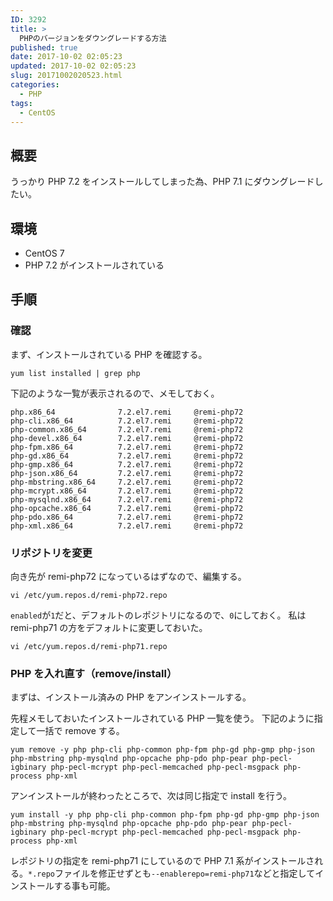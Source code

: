 ```yaml
---
ID: 3292
title: >
  PHPのバージョンをダウングレードする方法
published: true
date: 2017-10-02 02:05:23
updated: 2017-10-02 02:05:23
slug: 20171002020523.html
categories:
  - PHP
tags:
  - CentOS
---
```


## 概要

うっかり PHP 7.2 をインストールしてしまった為、PHP 7.1 にダウングレードしたい。

## 環境

- CentOS 7
- PHP 7.2 がインストールされている

## 手順

### 確認

まず、インストールされている PHP を確認する。

```
yum list installed | grep php
```

下記のような一覧が表示されるので、メモしておく。

```
php.x86_64              7.2.el7.remi     @remi-php72
php-cli.x86_64          7.2.el7.remi     @remi-php72
php-common.x86_64       7.2.el7.remi     @remi-php72
php-devel.x86_64        7.2.el7.remi     @remi-php72
php-fpm.x86_64          7.2.el7.remi     @remi-php72
php-gd.x86_64           7.2.el7.remi     @remi-php72
php-gmp.x86_64          7.2.el7.remi     @remi-php72
php-json.x86_64         7.2.el7.remi     @remi-php72
php-mbstring.x86_64     7.2.el7.remi     @remi-php72
php-mcrypt.x86_64       7.2.el7.remi     @remi-php72
php-mysqlnd.x86_64      7.2.el7.remi     @remi-php72
php-opcache.x86_64      7.2.el7.remi     @remi-php72
php-pdo.x86_64          7.2.el7.remi     @remi-php72
php-xml.x86_64          7.2.el7.remi     @remi-php72
```

### リポジトリを変更

向き先が remi-php72 になっているはずなので、編集する。

```
vi /etc/yum.repos.d/remi-php72.repo
```

`enabled`が`1`だと、デフォルトのレポジトリになるので、`0`にしておく。
私は remi-php71 の方をデフォルトに変更しておいた。

```
vi /etc/yum.repos.d/remi-php71.repo
```

### PHP を入れ直す（remove/install）

まずは、インストール済みの PHP をアンインストールする。

先程メモしておいたインストールされている PHP 一覧を使う。
下記のように指定して一括で remove する。

```
yum remove -y php php-cli php-common php-fpm php-gd php-gmp php-json php-mbstring php-mysqlnd php-opcache php-pdo php-pear php-pecl-igbinary php-pecl-mcrypt php-pecl-memcached php-pecl-msgpack php-process php-xml
```

アンインストールが終わったところで、次は同じ指定で install を行う。

```
yum install -y php php-cli php-common php-fpm php-gd php-gmp php-json php-mbstring php-mysqlnd php-opcache php-pdo php-pear php-pecl-igbinary php-pecl-mcrypt php-pecl-memcached php-pecl-msgpack php-process php-xml
```

レポジトリの指定を remi-php71 にしているので PHP 7.1 系がインストールされる。`*.repo`ファイルを修正せずとも`--enablerepo=remi-php71`などと指定してインストールする事も可能。
